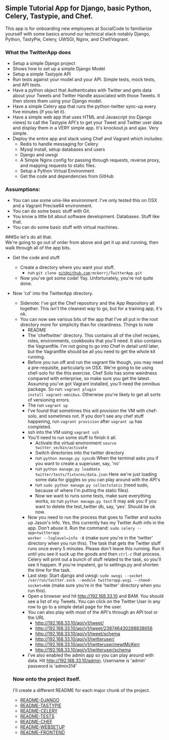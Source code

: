 ## Simple Tutorial App for Django, basic Python, Celery, Tastypie, and Chef.
This app is for onboarding new employees at SocialCode to familiarize yourself with some basics around our technical stack notably Django, Python, TastyPie,
Celery, UWSGI, Nginx, and Chef/Vagrant.

### What the TwitterApp does
- Setup a simple Django project
- Shows how to set up a simple Django Model
- Setup a simple Tastypie API
- Run tests against your model and your API.  Simple tests, mock tests, and API tests.
- Have a python object that Authenticates with Twitter and gets data about your Tweets and Twitter Handle associated with those Tweets. It then stores them
   using your Django model.
- Have a simple Celery app that runs the python-twitter sync-up every five minutes (if you let it).
- Have a simple web app that uses HTML and Javascript (no Django views) to call the Tastypie API's to get your Tweet and Twitter user data and display them
in a VERY simple app.  It's knockout.js and ajax.  Very simple.
- Deploy the entire app and stack using Chef and Vagrant which includes:
  - Redis to handle messaging for Celery
  - Mysql install, setup databases and users
  - Django and uwsgi
  - A Simple Nginx config for passing through requests, reverse proxy, and mapping requests to static files.
  - Setup a Python Virtual Environment
  - Get the code and dependencies from GitHub

### Assumptions:
- You can use some unix-like environment.  I've only tested this on OSX and a Vagrant Precise64 environment.
- You can do some basic stuff with Git.
- You know a little bit about software development.  Databases. Stuff like that.
- You can do some basic stuff with virtual machines.

###So let's do all that.  
We're going to go out of order from above and get it up and running, then walk through all of the app bits.


- Get the code and stuff.
  - Create a directory where you want your stuff.
    - run <code>git clone git@github.com:mckerrj/TwitterApp.git</code>
  - Now you've got some code! Yay.  Unfortunately, you're not quite done.
- Now 'cd' into the TwitterApp directory.
  - Sidenote: I've got the Chef repository and the App Repository all together.  This isn't the cleanest way to go, but for a training app, it's ok.
  - You can now see various bits of the app that I've all put in the root directory more for simplicity than for cleanliness. Things to note
    - README
    - The 'cheftwitter' directory.  This contains all of the chef recipes, roles, environments, cookbooks that you'll need.  It also contains the Vagrantfile.
       I'm not going to go into Chef in detail until later, but the Vagrantfile should be all you need to get the whole kit running.
    - Before you run off and run the vagrant file though, you may need a pre-requisite, particularly on OSX.  We're going to be using chef-solo for the this exercise.
       Chef Solo has some weirdness compared with enterprise, so make sure you get the latest.  Assuming you've got Vagrant installed, you'll need the omnibus package.
       So run: <code>vagrant plugin install vagrant-omnibus</code>.  Otherwise you're likely to get all sorts of versioning errors.
    - The run <code>vagrant up</code>
    - I've found that sometimes this will provision the VM with chef-solo, and sometimes not.  If you don't see any chef stuff happening, run <code>vagrant provision</code>
       after <code>vagrant up</code> has completed.
    - ssh into the VM using <code>vagrant ssh</code>
    - You'll need to run some stuff to finish it all.
       - Activate the virtual environment <code>source twitter_ve/bin/activate</code>
       - Switch directories into the twitter directory
       - run <code>python manage.py syncdb</code>  When the terminal asks you if you want to create a superuser, say, 'no'
       - run <code>python manage.py loaddata twitter/tests/fixtures/data.json</code>  Here we're just loading some data for giggles so you can play around with the API's
       - run <code>sudo python manage.py collectstatic</code> (need sudo, because of where I'm putting the static files).
       - Now we want to runs some tests, make sure everything works, so run <code>python manage.py test</code> It may ask you if you want to delete the test_twitter db,
         say, 'yes'.  Should be ok now.
    - Now you need to run the process that goes to Twitter and sucks up Jason's info.  Yes, this currently has my Twitter Auth info in the app.  Don't abuse it.
      Run the command: <code>sudo celery --app=twitterapp worker --loglevel=info -B</code> (make sure you're in the 'twitter' directory when you run this).
      The task that gets the Twitter stuff runs once every 5 minutes.  Please don't leave this running.  Run it until you see it suck up the goods and then
      <code>ctrl-c</code> that process.  Celery will print out a bunch of stuff related to the task, so you'll see it happen.  If you're impatent, go to
      settings.py and shorten the time for the task.
    - Last step: Start django and uwsgi: <code>sudo uwsgi --socket /var/run/twitter.sock --module twitterapp.wsgi --chmod-socket=666</code>
    (make sure you're in the 'twitter' directory when you run this).
    - Open a browser and hit http://192.168.33.10 and BAM.  You should see a list of my Tweets.  You can click on the Twitter User in any row to
      go to a simple detail page for the user.
    - You can also play with most of the API's through an API tool or the URL
      - http://192.168.33.10/api/v1/tweet/
      - http://192.168.33.10/api/v1/tweet/238746430288838656
      - http://192.168.33.10/api/v1/tweet/schema
      - http://192.168.33.10/api/v1/twitteruser/
      - http://192.168.33.10/api/v1/twitteruser/newtMcKerr
      - http://192.168.33.10/api/v1/twitteruser/schema
    - I've also enabled the admin app so you can play around with data.  Hit http://192.168.33.10/admin.  Username is 'admin' password is 'admin314'

  ### Now onto the project itself.
  I'll create a different README for each major chunk of the project.
  - [README-DJANGO](README-DJANGO.md)
  - [README-TASTYPIE](README-TASTYPIE.md)
  - [README-CELERY](README-CELERY.md)
  - [README-TESTS](README-TESTS.md)
  - [README-CHEF](README-CHEF.md)
  - [README-WEBSETUP](README-WEBSETUP.md)
  - [README-FRONTEND](README-FRONTEND.md)




